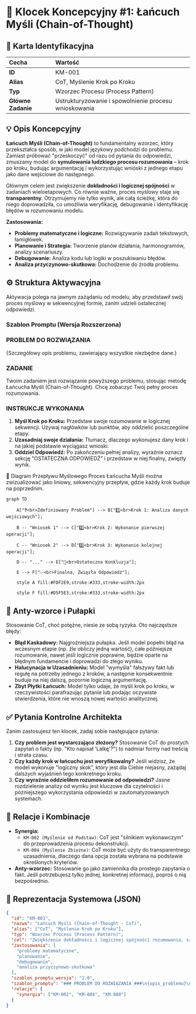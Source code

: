 # 🧩 Klocek Koncepcyjny #1: Łańcuch Myśli (Chain-of-Thought)

## 📇 Karta Identyfikacyjna

| Cecha | Wartość |
| :--- | :--- |
| **ID** | KM-001 |
| **Alias** | CoT, Myślenie Krok po Kroku |
| **Typ** | Wzorzec Procesu (Process Pattern) |
| **Główne Zadanie** | Ustrukturyzowanie i spowolnienie procesu wnioskowania |

## 💡 Opis Koncepcyjny

**Łańcuch Myśli (Chain-of-Thought)** to fundamentalny wzorzec, który przekształca sposób, w jaki model językowy podchodzi do problemu. Zamiast próbować "przeskoczyć" od razu od pytania do odpowiedzi, zmuszamy model do **symulowania ludzkiego procesu rozumowania** – krok po kroku, budując argumentację i wykorzystując wnioski z jednego etapu jako dane wejściowe do następnego.

Głównym celem jest zwiększenie **dokładności i logicznej spójności** w zadaniach wieloetapowych. Co równie ważne, proces myślowy staje się **transparentny**. Otrzymujemy nie tylko wynik, ale całą ścieżkę, która do niego doprowadziła, co umożliwia weryfikację, debugowanie i identyfikację błędów w rozumowaniu modelu.

**Zastosowania:**
* **Problemy matematyczne i logiczne:** Rozwiązywanie zadań tekstowych, łamigłówek.
* **Planowanie i Strategia:** Tworzenie planów działania, harmonogramów, analizy scenariuszy.
* **Debugowanie:** Analiza kodu lub logiki w poszukiwaniu błędów.
* **Analiza przyczynowo-skutkowa:** Dochodzenie do źródła problemu.

## ⚙️ Struktura Aktywacyjna

Aktywacja polega na jawnym zażądaniu od modelu, aby przedstawił swój proces myślowy w sekwencyjnej formie, zanim udzieli ostatecznej odpowiedzi.

### Szablon Promptu (Wersja Rozszerzona)

### PROBLEM DO ROZWIĄZANIA

{Szczegółowy opis problemu, zawierający wszystkie niezbędne dane.}

### ZADANIE

Twoim zadaniem jest rozwiązanie powyższego problemu, stosując metodę Łańcucha Myśli (Chain-of-Thought). Chcę zobaczyć Twój pełny proces rozumowania.

### INSTRUKCJE WYKONANIA

1.  **Myśl Krok po Kroku:** Przedstaw swoje rozumowanie w logicznej sekwencji. Używaj nagłówków lub punktów, aby oddzielić poszczególne etapy.
2.  **Uzasadniaj swoje działania:** Tłumacz, dlaczego wykonujesz dany krok i na jakiej podstawie wyciągasz wnioski.
3.  **Oddziel Odpowiedź:** Po zakończeniu pełnej analizy, wyraźnie oznacz sekcję "OSTATECZNA ODPOWIEDŹ" i przedstaw w niej finalny, zwięzły wynik.

🌊 Diagram Przepływu Myślowego
Proces Łańcucha Myśli można zwizualizować jako liniowy, sekwencyjny przepływ, gdzie każdy krok buduje na poprzednim.

```mermaid
graph TD

    A["❓<br>Zdefiniowany Problem"] --> B["1️⃣<br>Krok 1: Analiza danych wejściowych"];

    B -- "Wniosek 1" --> C["2️⃣<br>Krok 2: Wykonanie pierwszej operacji"];

    C -- "Wniosek 2" --> D["3️⃣<br>Krok 3: Wykonanie kolejnej operacji"];

    D -- "..." --> E["🏁<br>Ostateczna Konkluzja"];

    E --> F["✅<br>Finalna, Zwięzła Odpowiedź"];

    style A fill:#FDF2E9,stroke:#333,stroke-width:2px

    style F fill:#D5F5E3,stroke:#333,stroke-width:2px
```

## 🚧 Anty-wzorce i Pułapki

Stosowanie CoT, choć potężne, niesie ze sobą ryzyka. Oto najczęstsze błędy:

  * **Błąd Kaskadowy:** Najgroźniejsza pułapka. Jeśli model popełni błąd na wczesnym etapie (np. źle obliczy jedną wartość), całe późniejsze rozumowanie, nawet jeśli logicznie poprawne, będzie oparte na błędnym fundamencie i doprowadzi do złego wyniku.
  * **Halucynacja w Uzasadnieniu:** Model "wymyśla" fałszywy fakt lub regułę na potrzeby jednego z kroków, a następnie konsekwentnie buduje na niej dalszą, pozornie logiczną argumentację.
  * **Zbyt Płytki Łańcuch:** Model tylko udaje, że myśli krok po kroku, w rzeczywistości parafrazując pytanie lub podając oczywiste stwierdzenia, które nie wnoszą nowej wartości analitycznej.

## ✅ Pytania Kontrolne Architekta

Zanim zastosujesz ten klocek, zadaj sobie następujące pytania:

1.  **Czy problem jest wystarczająco złożony?** Stosowanie CoT do prostych zapytań o fakty (np. "Kto napisał 'Lalkę'?") to nadmiar formy nad treścią i strata czasu.
2.  **Czy każdy krok w łańcuchu jest weryfikowalny?** Jeśli widzisz, że model wykonuje "logiczny skok", który jest dla Ciebie niejasny, zażądaj dalszych wyjaśnień tego konkretnego kroku.
3.  **Czy wyraźnie oddzieliłem rozumowanie od odpowiedzi?** Jasne rozdzielenie analizy od wyniku jest kluczowe dla czytelności i późniejszego wykorzystania odpowiedzi w zautomatyzowanych systemach.

## 🔗 Relacje i Kombinacje

  * **Synergia:**
      * `KM-002 (Myślenie od Podstaw)`: CoT jest "silnikiem wykonawczym" do przeprowadzenia procesu dekonstrukcji.
      * `KM-004 (Myślenie Zbieżne)`: CoT może być użyty do transparentnego uzasadnienia, dlaczego dana opcja została wybrana na podstawie określonych kryteriów.
  * **Anty-wzorzec:** Stosowanie go jako zamiennika dla prostego zapytania o fakt. Jeśli potrzebujesz tylko jednej, konkretnej informacji, poproś o nią bezpośrednio.

## 💾 Reprezentacja Systemowa (JSON)

```json
{
  "id": "KM-001",
  "nazwa": "Łańcuch Myśli (Chain-of-Thought - CoT)",
  "alias": ["CoT", "Myślenie Krok po Kroku"],
  "typ": "Wzorzec Procesu (Process Pattern)",
  "cel": "Zwiększenie dokładności i logicznej spójności rozumowania, szczególnie w problemach wymagających wielu kroków. Uczynienie procesu wnioskowania transparentnym i audytowalnym.",
  "zastosowania": [
    "problemy matematyczne", 
    "planowanie", 
    "debugowanie", 
    "analiza przyczynowo-skutkowa"
  ],
  "szablon_promptu_wersja": "2.0",
  "szablon_promptu": "### PROBLEM DO ROZWIĄZANIA ###\n{opis_problemu}\n\n### ZADANIE ###\nTwoim zadaniem jest rozwiązanie powyższego problemu, stosując metodę Łańcucha Myśli (Chain-of-Thought). Chcę zobaczyć Twój pełny proces rozumowania.\n\n### INSTRUKCJE WYKONANIA ###\n1. Myśl Krok po Kroku: Przedstaw swoje rozumowanie w logicznej sekwencji.\n2. Uzasadniaj swoje działania: Tłumacz, dlaczego wykonujesz dany krok.\n3. Oddziel Odpowiedź: Po zakończeniu analizy, wyraźnie oznacz sekcję 'OSTATECZNA ODPOWIEDŹ' i przedstaw w niej finalny, zwięzły wynik.",
  "relacje": {
    "synergia": ["KM-002", "KM-004", "KM-008"]
  }
}
```
